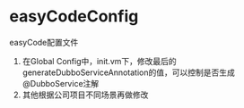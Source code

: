 # easyCodeConfig
easyCode配置文件
1. 在Global Config中，init.vm下，修改最后的generateDubboServiceAnnotation的值，可以控制是否生成@DubboService注解
2. 其他根据公司项目不同场景再做修改
